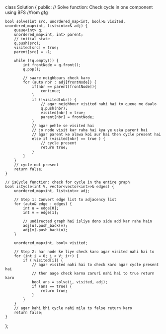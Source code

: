 class Solution {
  public:
    // Solve function: Check cycle in one component using BFS //from gfg

    bool solve(int src, unordered_map<int, bool>& visited, unordered_map<int, list<int>>& adj) {
        queue<int> q;
        unordered_map<int, int> parent;
        // initial state
        q.push(src);
        visited[src] = true;
        parent[src] = -1;

        while (!q.empty()) {
            int frontNode = q.front();
            q.pop();

            // saare neighbours check karo
            for (auto nbr : adj[frontNode]) {
                if(nbr == parent[frontNode]){
                    continue;
                }
                if (!visited[nbr]) {
                    // agar neighbour visited nahi hai to queue me daalo
                    q.push(nbr);
                    visited[nbr] = true;
                    parent[nbr] = frontNode;
                }
                // agar pehle se visited hai
                // jo node visit kar raha hai kya ye uska parent hai
                // agar parent ke alawa koi aur hai then cycle present hai
                else if (visited[nbr] == true ) {
                    // cycle present
                    return true;
                }
            }
        }
        // cycle not present
        return false;
    }

    // isCycle function: check for cycle in the entire graph
    bool isCycle(int V, vector<vector<int>>& edges) {
        unordered_map<int, list<int>> adj;

        // Step 1: Convert edge list to adjacency list
        for (auto& edge : edges) {
            int u = edge[0];
            int v = edge[1];

            // undirected graph hai isliye dono side add kar rahe hain
            adj[u].push_back(v);
            adj[v].push_back(u);
        }

        unordered_map<int, bool> visited;

        // Step 2: har node ke liye check karo agar visited nahi hai to
        for (int i = 0; i < V; i++) {
            if (!visited[i]) {
                // agar visited nahi hai to check karo agar cycle present hai
                // then aage check karna zaruri nahi hai to true return karo
                bool ans = solve(i, visited, adj);
                if (ans == true) {
                    return true;
                }
            }
        }
        // agar kahi bhi cycle nahi mila to false return karo
        return false;
    }
};
